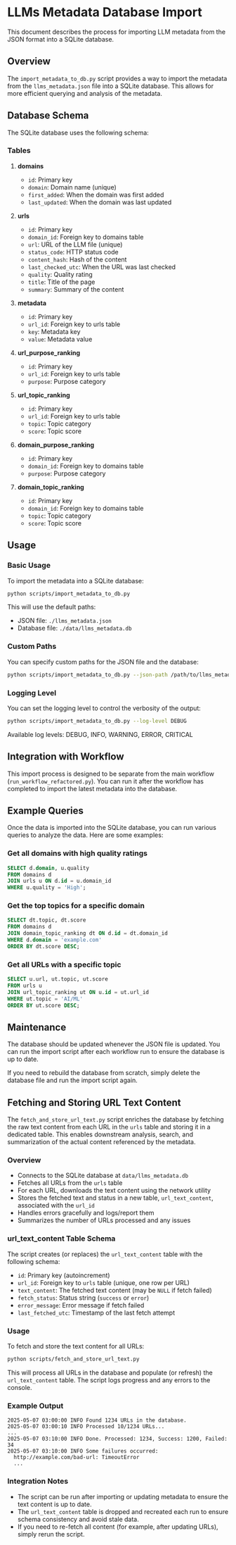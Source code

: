 # LLMs Metadata Database Import

This document describes the process for importing LLM metadata from the JSON format into a SQLite database.

## Overview

The `import_metadata_to_db.py` script provides a way to import the metadata from the `llms_metadata.json` file into a SQLite database. This allows for more efficient querying and analysis of the metadata.

## Database Schema

The SQLite database uses the following schema:

### Tables

1. **domains**

   - `id`: Primary key
   - `domain`: Domain name (unique)
   - `first_added`: When the domain was first added
   - `last_updated`: When the domain was last updated

2. **urls**

   - `id`: Primary key
   - `domain_id`: Foreign key to domains table
   - `url`: URL of the LLM file (unique)
   - `status_code`: HTTP status code
   - `content_hash`: Hash of the content
   - `last_checked_utc`: When the URL was last checked
   - `quality`: Quality rating
   - `title`: Title of the page
   - `summary`: Summary of the content

3. **metadata**

   - `id`: Primary key
   - `url_id`: Foreign key to urls table
   - `key`: Metadata key
   - `value`: Metadata value

4. **url_purpose_ranking**

   - `id`: Primary key
   - `url_id`: Foreign key to urls table
   - `purpose`: Purpose category

5. **url_topic_ranking**

   - `id`: Primary key
   - `url_id`: Foreign key to urls table
   - `topic`: Topic category
   - `score`: Topic score

6. **domain_purpose_ranking**

   - `id`: Primary key
   - `domain_id`: Foreign key to domains table
   - `purpose`: Purpose category

7. **domain_topic_ranking**
   - `id`: Primary key
   - `domain_id`: Foreign key to domains table
   - `topic`: Topic category
   - `score`: Topic score

## Usage

### Basic Usage

To import the metadata into a SQLite database:

```bash
python scripts/import_metadata_to_db.py
```

This will use the default paths:

- JSON file: `./llms_metadata.json`
- Database file: `./data/llms_metadata.db`

### Custom Paths

You can specify custom paths for the JSON file and the database:

```bash
python scripts/import_metadata_to_db.py --json-path /path/to/llms_metadata.json --db-path /path/to/database.db
```

### Logging Level

You can set the logging level to control the verbosity of the output:

```bash
python scripts/import_metadata_to_db.py --log-level DEBUG
```

Available log levels: DEBUG, INFO, WARNING, ERROR, CRITICAL

## Integration with Workflow

This import process is designed to be separate from the main workflow (`run_workflow_refactored.py`). You can run it after the workflow has completed to import the latest metadata into the database.

## Example Queries

Once the data is imported into the SQLite database, you can run various queries to analyze the data. Here are some examples:

### Get all domains with high quality ratings

```sql
SELECT d.domain, u.quality
FROM domains d
JOIN urls u ON d.id = u.domain_id
WHERE u.quality = 'High';
```

### Get the top topics for a specific domain

```sql
SELECT dt.topic, dt.score
FROM domains d
JOIN domain_topic_ranking dt ON d.id = dt.domain_id
WHERE d.domain = 'example.com'
ORDER BY dt.score DESC;
```

### Get all URLs with a specific topic

```sql
SELECT u.url, ut.topic, ut.score
FROM urls u
JOIN url_topic_ranking ut ON u.id = ut.url_id
WHERE ut.topic = 'AI/ML'
ORDER BY ut.score DESC;
```

## Maintenance

The database should be updated whenever the JSON file is updated. You can run the import script after each workflow run to ensure the database is up to date.

If you need to rebuild the database from scratch, simply delete the database file and run the import script again.

## Fetching and Storing URL Text Content

The `fetch_and_store_url_text.py` script enriches the database by fetching the raw text content from each URL in the `urls` table and storing it in a dedicated table. This enables downstream analysis, search, and summarization of the actual content referenced by the metadata.

### Overview

- Connects to the SQLite database at `data/llms_metadata.db`
- Fetches all URLs from the `urls` table
- For each URL, downloads the text content using the network utility
- Stores the fetched text and status in a new table, `url_text_content`, associated with the `url_id`
- Handles errors gracefully and logs/report them
- Summarizes the number of URLs processed and any issues

### url_text_content Table Schema

The script creates (or replaces) the `url_text_content` table with the following schema:

- `id`: Primary key (autoincrement)
- `url_id`: Foreign key to `urls` table (unique, one row per URL)
- `text_content`: The fetched text content (may be `NULL` if fetch failed)
- `fetch_status`: Status string (`success` or `error`)
- `error_message`: Error message if fetch failed
- `last_fetched_utc`: Timestamp of the last fetch attempt

### Usage

To fetch and store the text content for all URLs:

```bash
python scripts/fetch_and_store_url_text.py
```

This will process all URLs in the database and populate (or refresh) the `url_text_content` table. The script logs progress and any errors to the console.

### Example Output

```
2025-05-07 03:00:00 INFO Found 1234 URLs in the database.
2025-05-07 03:00:10 INFO Processed 10/1234 URLs...
...
2025-05-07 03:10:00 INFO Done. Processed: 1234, Success: 1200, Failed: 34
2025-05-07 03:10:00 INFO Some failures occurred:
  http://example.com/bad-url: TimeoutError
  ...
```

### Integration Notes

- The script can be run after importing or updating metadata to ensure the text content is up to date.
- The `url_text_content` table is dropped and recreated each run to ensure schema consistency and avoid stale data.
- If you need to re-fetch all content (for example, after updating URLs), simply rerun the script.

